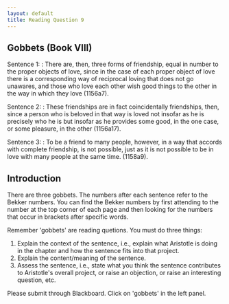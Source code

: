 ```yaml
---
layout: default
title: Reading Question 9
---
```


## Gobbets (Book VIII)


Sentence 1:
: There are, then, three forms of friendship, equal in number to the proper objects of love, since in the case of each proper object of love there is a corresponding way of reciprocal loving that does not go unawares, and those who love each other wish good things to the other in the way in which they love (1156a7).

Sentence 2:
: These friendships are in fact coincidentally friendships, then, since a person who is beloved in that way is loved not insofar as he is precisely who he is but insofar as he provides some good, in the one case, or some pleasure, in the other (1156a17).


Sentence 3:
: To be a friend to many people, however, in a way that accords with complete friendship, is not possible, just as it is not possible to be in love with many people at the same time. (1158a9).


## Introduction 

There are three gobbets. The numbers after each sentence refer to the Bekker numbers. You can find the Bekker numbers by first attending to the number at the top corner of each page and then looking for the numbers that occur in brackets after specific words. 

Remember 'gobbets' are reading quetions. You must do three things: 
1. Explain the context of the sentence, i.e., explain what Aristotle is doing in the chapter and how the sentence fits into that project. 
2. Explain the content/meaning of the sentence. 
3. Assess the sentence, i.e., state what you think the sentence contributes to Aristotle's overall project, or raise an objection, or raise an interesting question, etc.  

Please submit through Blackboard. Click on 'gobbets' in the left panel. 